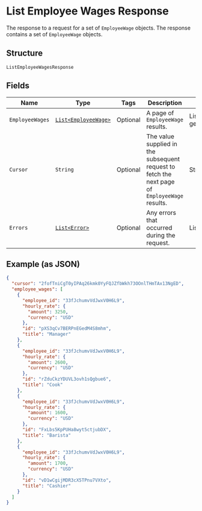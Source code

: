 
# List Employee Wages Response

The response to a request for a set of `EmployeeWage` objects. The response contains
a set of `EmployeeWage` objects.

## Structure

`ListEmployeeWagesResponse`

## Fields

| Name | Type | Tags | Description | Getter |
|  --- | --- | --- | --- | --- |
| `EmployeeWages` | [`List<EmployeeWage>`](../../doc/models/employee-wage.md) | Optional | A page of `EmployeeWage` results. | List<EmployeeWage> getEmployeeWages() |
| `Cursor` | `String` | Optional | The value supplied in the subsequent request to fetch the next page<br>of `EmployeeWage` results. | String getCursor() |
| `Errors` | [`List<Error>`](../../doc/models/error.md) | Optional | Any errors that occurred during the request. | List<Error> getErrors() |

## Example (as JSON)

```json
{
  "cursor": "2fofTniCgT0yIPAq26kmk0YyFQJZfbWkh73OOnlTHmTAx13NgED",
  "employee_wages": [
    {
      "employee_id": "33fJchumvVdJwxV0H6L9",
      "hourly_rate": {
        "amount": 3250,
        "currency": "USD"
      },
      "id": "pXS3qCv7BERPnEGedM4S8mhm",
      "title": "Manager"
    },
    {
      "employee_id": "33fJchumvVdJwxV0H6L9",
      "hourly_rate": {
        "amount": 2600,
        "currency": "USD"
      },
      "id": "rZduCkzYDUVL3ovh1sQgbue6",
      "title": "Cook"
    },
    {
      "employee_id": "33fJchumvVdJwxV0H6L9",
      "hourly_rate": {
        "amount": 1600,
        "currency": "USD"
      },
      "id": "FxLbs5KpPUHa8wyt5ctjubDX",
      "title": "Barista"
    },
    {
      "employee_id": "33fJchumvVdJwxV0H6L9",
      "hourly_rate": {
        "amount": 1700,
        "currency": "USD"
      },
      "id": "vD1wCgijMDR3cX5TPnu7VXto",
      "title": "Cashier"
    }
  ]
}
```

